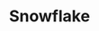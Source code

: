 ---
layout: media
title: "Snowflake"
categories: visual
blurb: "Snowflake"
ads: false
share: false
show_url: false
image:
  id: 23769357875
video:
  id: 148056368
---